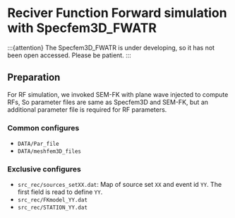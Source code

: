 # Reciver Function Forward simulation with Specfem3D_FWATR

:::{attention}
The Specfem3D_FWATR is under developing, so it has not been open accessed. Please be patient.
:::

## Preparation

For RF simulation, we invoked SEM-FK with plane wave injected to compute RFs, So parameter files are same as Specfem3D and SEM-FK, but an additional parameter file is required for RF parameters. 

### Common configures
- `DATA/Par_file`
- `DATA/meshfem3D_files`

### Exclusive configures
- `src_rec/sources_setXX.dat`: Map of source set `XX` and event id `YY`. The first field is read to define `YY`.
- `src_rec/FKmodel_YY.dat`
- `src_rec/STATION_YY.dat`